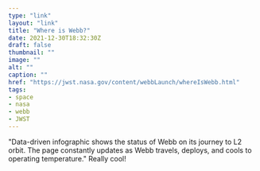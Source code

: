 ```yaml
---
type: "link"
layout: "link"
title: "Where is Webb?"
date: 2021-12-30T18:32:30Z
draft: false
thumbnail: ""
image: ""
alt: ""
caption: ""
href: "https://jwst.nasa.gov/content/webbLaunch/whereIsWebb.html"
tags:
- space
- nasa
- webb
- JWST
---
```


"Data-driven infographic shows the status of Webb on its journey to L2 orbit. The page constantly updates as Webb travels, deploys, and cools to operating temperature." Really cool!
